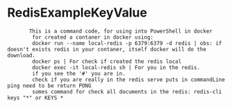 # RedisExampleKeyValue
	       This is a command code, for using into PowerShell in docker
            for created a contaner in docker using:
            docker run --name local-redis -p 6379:6379 -d redis | obs: if doesn't exists redis in your contaner, itself docker will do the download.
            docker ps | For check if created the redis local
            docker exec -it local-redis sh | For you in the redis.
            if you see the '#' you are in.
            check if you are really in the redis serve puts in commandLine ping need to be return PONG
            somes command for check all documents in the redis: redis-cli keys "*" or KEYS *
